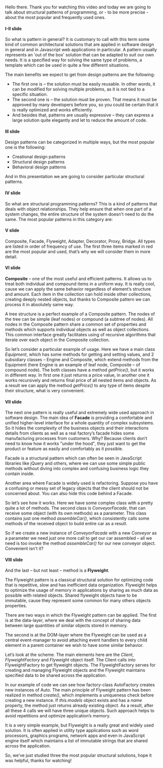 Hello there. Thank you for watching this video and today we are going to talk about structural patterns of programming, or - to be more precise - about the most popular and frequently used ones.

#### I-II slide
So what is pattern in general?  It is customary to call with this term some kind of common architectural solutions that are applied in software design in general and in Javascript web applications in particular. A pattern usually represents an 'out of the box' solution that can be adapted to suit our own needs. It is a specified way for solving the same type of problems, a template which can be used in quite a few different situations.

The main benefits we expect to get from design patterns are the following:

* The first one is – the solution must be easily reusable. In other words, it can be modified for solving multiple problems, as it is not tied to a specific situation.
* The second one is – the solution must be proven. That means it must be approved by many developers before you, so you could be certain that it is  really optimized and works efficiently.
* And besides that, patterns are usually expressive – they can express a large solution quite elegantly and let to reduce the amount of code.

#### III slide
Design patterns can be categorized in multiple ways, but the most popular one is the following:
*	Creational design patterns
*	Structural design patterns
*	Behavioral design patterns

And in this presentation we are going to consider particular structural patterns.

#### IV slide
So what are structural programming patterns? This is a kind of patterns that deals with object relationships. They help ensure that when one part of a system changes, the entire structure of the system doesn't need to do the same. The most popular patterns in this category are:

#### V slide
Composite, Facade, Flyweight, Adapter, Decorator, Proxy, Bridge. All types are listed in order of frequency of use. The first three items marked in red are the most popular and used, that’s why we will consider them in more detail.

#### VI slide
**Composite** – one of the most useful and efficient patterns. It allows us to treat both individual and compound items in a uniform way. It is really cool, cause we can apply the same behavior regardless of element’s structure and amount. Each item in the collection can hold inside other collections, creating deeply nested objects, but thanks to Composite pattern we can process it in absolutely same way.

A tree structure is a perfect example of a Composite pattern. The nodes of the tree can be simple (leaf nodes) or compound (a subtree of nodes). All nodes in the Composite pattern share a common set of properties and methods which supports individual objects as well as object collections. This common interface greatly facilitates using of recursive algorithms that iterate over each object in the Composite collection.

So let’s consider a particular example of usage. Here we have a main class *Equipment*, which has some methods for getting and setting values, and 2 subsidiary classes – Engine and Composite, which extend methods from the Equipment (here Engine is an example of leaf node, Composite – of compound node). The both classes have a method *getPrice()*, but it works in different way. In first one it just returns a price value, in another one it works recursively and returns final price of all nested items and objects.
As a result we can apply the method *getPrice()* to any type of items despite their structure, what is very convenient.

#### VII slide
The next one pattern is really useful and extremely wide used approach in software design. The main idea of **Facade** is providing a comfortable and unified higher-level interface for a whole quantity of complex subsystems. So it hides the complexity of the business objects and their interactions details from clients as well as a real factory’s facade hides some manufacturing processes from customers. Why? Because clients don’t need to know how it works "under the hood", they just want to get the product or feature as easily and comfortably as it possible.

Facade is a structural pattern which can often be seen in JavaScript libraries like jQuery and others, where we can use some simple public methods without diving into complex and confusing business logic they contain inside.

Another area where Facade is widely used is refactoring. Suppose you have a confusing or messy set of legacy objects that the client should not be concerned about. You can also hide this code behind a Facade.

So let’s see how it works.
Here we have some complex class with a pretty quite a lot of methods. The second class is *ConveyorFacade*,  that can receive some object (with its own methods) as a parameter. This class contains just one method *assembleCar()*, which consistently calls some methods of the received object to build entire car as a result.

So if we create a new instance of *ConveyorFacade* with a new *Conveyor* as a parameter we need just one more call to get our car assembled – all we need is too invoke the method *assembleCar()* for our new conveyor  object. Convenient isn't it?

#### VIII slide
And the last – but not least – method is a **Flyweight**.

The Flyweight pattern is a classical structural solution for optimizing code that is repetitive, slow and has inefficient data organization. Flyweight helps to optimize the usage of memory in applications by sharing as much data as possible with related objects. Shared flyweight objects have to be immutable, cause they represent some common for many others objects properties.

There are two ways in which the Flyweight pattern can be applied. The first is at the data-layer, where we deal with the concept of sharing data between large quantities of similar objects stored in memory.

The second is at the DOM-layer where the Flyweight can be used as a central event-manager to avoid attaching event handlers to every child element in a parent container we wish to have some similar behavior.

Let’s look at the scheme. The main elements here are the *Client*, *FlyweightFactory* and *Flyweight* object itself. The Client calls into FlyweightFactory to get flyweight objects. The FlyweightFactory serves for creating and managing Flyweight objects and the Flyweight maintains specified data to be shared across the application.

In our example of code we can see how factory-class AutoFactory creates new instances of Auto. The main principle of Flyweight pattern has been realized in method *create()*, which implements a uniqueness check before creating a new instance. If *this.models* object exists and has a *name* property, the method just returns already existing object. As a result, after all these 4 calls we will have three unique objects.
Such approach helps to avoid repetitions and optimize application’s memory.

It is a very simple example, but Flyweight is a really great and widely used solution. It is often applied in utility type applications such as word processors, graphics programs, network apps and even in JavaScript engine itself which maintains a list of immutable strings that are shared across the application.

So, we’ve just studied three the most popular structural solutions, hope it was helpful, thanks for watching!
